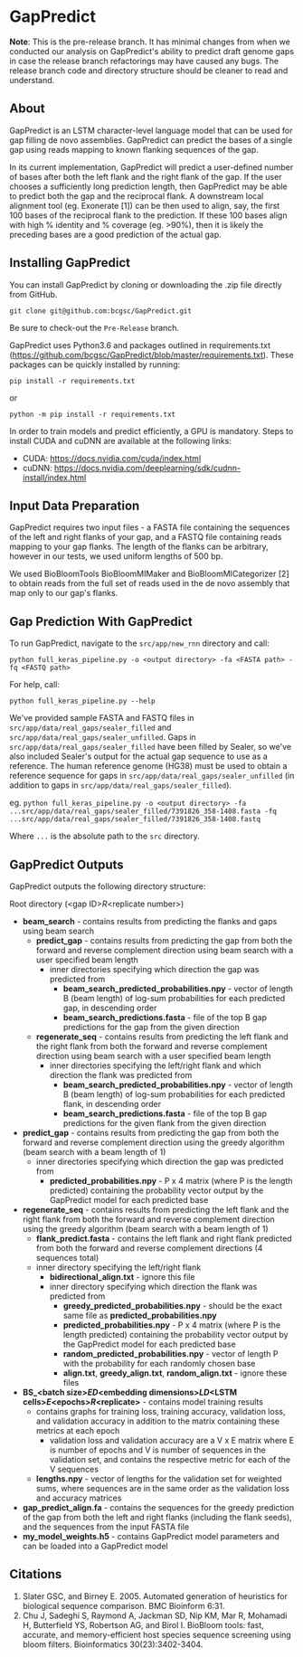 # GapPredict
**Note**: This is the pre-release branch. It has minimal changes from when we conducted our analysis on GapPredict's ability to predict draft genome gaps in case the release branch refactorings may have caused any bugs. The release branch code and directory structure should be cleaner to read and understand.

## About
GapPredict is an LSTM character-level language model that can be used for gap filling de novo assemblies. GapPredict can predict the bases of a single gap using reads mapping to known flanking sequences of the gap. 

In its current implementation, GapPredict will predict a user-defined number of bases after both the left flank and the right flank of the gap. If the user chooses a sufficiently long prediction length, then GapPredict may be able to predict both the gap and the reciprocal flank. A downstream local alignment tool (eg. Exonerate [1]) can be then used to align, say, the first 100 bases of the reciprocal flank to the prediction. If these 100 bases align with high % identity and % coverage (eg. >90%), then it is likely the preceding bases are a good prediction of the actual gap.

## Installing GapPredict
You can install GapPredict by cloning or downloading the .zip file directly from GitHub.

`git clone git@github.com:bcgsc/GapPredict.git`

Be sure to check-out the `Pre-Release` branch.

GapPredict uses Python3.6 and packages outlined in requirements.txt (https://github.com/bcgsc/GapPredict/blob/master/requirements.txt). These packages can be quickly installed by running:

`pip install -r requirements.txt`

or

`python -m pip install -r requirements.txt`

In order to train models and predict efficiently, a GPU is mandatory. Steps to install CUDA and cuDNN are available at the following links:

* CUDA: https://docs.nvidia.com/cuda/index.html
* cuDNN: https://docs.nvidia.com/deeplearning/sdk/cudnn-install/index.html

## Input Data Preparation
GapPredict requires two input files - a FASTA file containing the sequences of the left and right flanks of your gap, and a FASTQ file containing reads mapping to your gap flanks. The length of the flanks can be arbitrary, however in our tests, we used uniform lengths of 500 bp.

We used BioBloomTools BioBloomMIMaker and BioBloomMICategorizer [2] to obtain reads from the full set of reads used in the de novo assembly that map only to our gap's flanks.

## Gap Prediction With GapPredict
To run GapPredict, navigate to the `src/app/new_rnn` directory and call:

`python full_keras_pipeline.py -o <output directory> -fa <FASTA path> -fq <FASTQ path>`

For help, call:

`python full_keras_pipeline.py --help`

We've provided sample FASTA and FASTQ files in `src/app/data/real_gaps/sealer_filled` and `src/app/data/real_gaps/sealer_unfilled`. Gaps in `src/app/data/real_gaps/sealer_filled` have been filled by Sealer, so we've also included Sealer's output for the actual gap sequence to use as a reference. The human reference genome (HG38) must be used to obtain a reference sequence for gaps in `src/app/data/real_gaps/sealer_unfilled` (in addition to gaps in `src/app/data/real_gaps/sealer_filled`).

eg. `python full_keras_pipeline.py -o <output directory> -fa ...src/app/data/real_gaps/sealer_filled/7391826_358-1408.fasta -fq ...src/app/data/real_gaps/sealer_filled/7391826_358-1408.fastq`

Where `...` is the absolute path to the `src` directory.
## GapPredict Outputs
GapPredict outputs the following directory structure:

Root directory (\<gap ID\>_R_\<replicate number\>)
* **beam_search** - contains results from predicting the flanks and gaps using beam search
  * **predict_gap** - contains results from predicting the gap from both the forward and reverse complement direction using beam search with a user specified beam length
    * inner directories specifying which direction the gap was predicted from
      * **beam_search_predicted_probabilities.npy** - vector of length B (beam length) of log-sum probabilities for each predicted gap, in descending order 
      * **beam_search_predictions.fasta** - file of the top B gap predictions for the gap from the given direction
  * **regenerate_seq** - contains results from predicting the left flank and the right flank from both the forward and reverse complement direction using beam search with a user specified beam length
    * inner directories specifying the left/right flank and which direction the flank was predicted from
      * **beam_search_predicted_probabilities.npy** - vector of length B (beam length) of log-sum probabilities for each predicted flank, in descending order 
      * **beam_search_predictions.fasta** - file of the top B gap predictions for the given flank from the given direction
* **predict_gap** - contains results from predicting the gap from both the forward and reverse complement direction using the greedy algorithm (beam search with a beam length of 1)
    * inner directories specifying which direction the gap was predicted from
      * **predicted_probabilities.npy** - P x 4 matrix (where P is the length predicted) containing the probability vector output by the GapPredict model for each predicted base
* **regenerate_seq** - contains results from predicting the left flank and the right flank from both the forward and reverse complement direction using the greedy algorithm (beam search with a beam length of 1)
    * **flank_predict.fasta** - contains the left flank and right flank predicted from both the forward and reverse complement directions (4 sequences total)
    * inner directory specifying the left/right flank
      * **bidirectional_align.txt** - ignore this file
      * inner directory specifying which direction the flank was predicted from
        * **greedy_predicted_probabilities.npy** - should be the exact same file as **predicted_probabilities.npy**
        * **predicted_probabilities.npy** - P x 4 matrix (where P is the length predicted) containing the probability vector output by the GapPredict model for each predicted base
        * **random_predicted_probabilities.npy** - vector of length P with the probability for each randomly chosen base
        * **align.txt**, **greedy_align.txt**, **random_align.txt** - ignore these files
* **BS_\<batch size\>_ED_\<embedding dimensions\>_LD_\<LSTM cells\>_E_\<epochs\>_R_\<replicate\>** - contains model training results
  * contains graphs for training loss, training accuracy, validation loss, and validation accuracy in addition to the matrix containing these metrics at each epoch
    * validation loss and validation accuracy are a V x E matrix where E is number of epochs and V is number of sequences in the validation set, and contains the respective metric for each of the V sequences
  * **lengths.npy** - vector of lengths for the validation set for weighted sums, where sequences are in the same order as the validation loss and accuracy matrices
* **gap_predict_align.fa** - contains the sequences for the greedy prediction of the gap from both the left and right flanks (including the flank seeds), and the sequences from the input FASTA file 
* **my_model_weights.h5** - contains GapPredict model parameters and can be loaded into a GapPredict model

## Citations
1.	Slater GSC, and Birney E. 2005. Automated generation of heuristics for biological sequence comparison. BMC Bioinform 6:31. 
2.	Chu J, Sadeghi S, Raymond A, Jackman SD, Nip KM, Mar R, Mohamadi H, Butterfield YS, Robertson AG, and Birol I. BioBloom tools: fast, accurate, and memory-efficient host species sequence screening using bloom filters. Bioinformatics 30(23):3402-3404.
